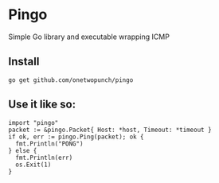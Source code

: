 # Pingo
Simple Go library and executable wrapping ICMP

## Install

```
go get github.com/onetwopunch/pingo
```

## Use it like so:

```
import "pingo"
packet := &pingo.Packet{ Host: *host, Timeout: *timeout }
if ok, err := pingo.Ping(packet); ok {
  fmt.Println("PONG")
} else {
  fmt.Println(err)
  os.Exit(1)
}
```
